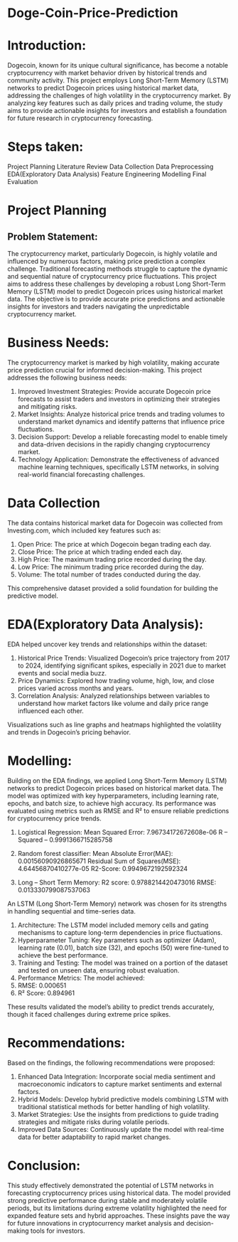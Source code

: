 # Doge-Coin-Price-Prediction

# Introduction:
Dogecoin, known for its unique cultural significance, has become a notable cryptocurrency with market behavior driven by historical trends and community activity. This project employs Long Short-Term Memory (LSTM) networks to predict Dogecoin prices using historical market data, addressing the challenges of high volatility in the cryptocurrency market. By analyzing key features such as daily prices and trading volume, the study aims to provide actionable insights for investors and establish a foundation for future research in cryptocurrency forecasting.

# Steps taken:
Project Planning
Literature Review
Data Collection
Data Preprocessing
EDA(Exploratory Data Analysis)
Feature Engineering
Modelling
Final Evaluation

# Project Planning
## Problem Statement:
The cryptocurrency market, particularly Dogecoin, is highly volatile and influenced by numerous factors, making price prediction a complex challenge. Traditional forecasting methods struggle to capture the dynamic and sequential nature of cryptocurrency price fluctuations. This project aims to address these challenges by developing a robust Long Short-Term Memory (LSTM) model to predict Dogecoin prices using historical market data. The objective is to provide accurate price predictions and actionable insights for investors and traders navigating the unpredictable cryptocurrency market.

# Business Needs:
The cryptocurrency market is marked by high volatility, making accurate price prediction crucial for informed decision-making. This project addresses the following business needs:

1. Improved Investment Strategies: Provide accurate Dogecoin price forecasts to assist traders and investors in optimizing their strategies and mitigating risks.
2. Market Insights: Analyze historical price trends and trading volumes to understand market dynamics and identify patterns that influence price fluctuations.
3. Decision Support: Develop a reliable forecasting model to enable timely and data-driven decisions in the rapidly changing cryptocurrency market.
4. Technology Application: Demonstrate the effectiveness of advanced machine learning techniques, specifically LSTM networks, in solving real-world financial forecasting challenges.

# Data Collection
The data contains historical market data for Dogecoin was collected from Investing.com, which included key features such as:

1. Open Price: The price at which Dogecoin began trading each day.
2. Close Price: The price at which trading ended each day.
3. High Price: The maximum trading price recorded during the day.
4. Low Price: The minimum trading price recorded during the day.
5. Volume: The total number of trades conducted during the day.

This comprehensive dataset provided a solid foundation for building the predictive model.

# EDA(Exploratory Data Analysis):
EDA helped uncover key trends and relationships within the dataset:

1. Historical Price Trends: Visualized Dogecoin’s price trajectory from 2017 to 2024, identifying significant spikes, especially in 2021 due to market events and social media buzz.
2. Price Dynamics: Explored how trading volume, high, low, and close prices varied across months and years.
3. Correlation Analysis: Analyzed relationships between variables to understand how market factors like volume and daily price range influenced each other.

Visualizations such as line graphs and heatmaps highlighted the volatility and trends in Dogecoin’s pricing behavior.

# Modelling:
Building on the EDA findings, we applied Long Short-Term Memory (LSTM) networks to predict Dogecoin prices based on historical market data. The model was optimized with key hyperparameters, including learning rate, epochs, and batch size, to achieve high accuracy. Its performance was evaluated using metrics such as RMSE and R² to ensure reliable predictions for cryptocurrency price trends.

1. Logistical Regression:
Mean Squared Error: 7.96734172672608e-06
R – Squared – 0.9991366715285758

2. Random forest classifier:
Mean Absolute Error(MAE): 0.00156090926865671
Residual Sum of Squares(MSE): 4.64456870410277e-05
R2-Score: 0.9949672192592324

3. Long – Short Term Memory:
R2 score: 0.9788214420473016
RMSE: 0.013330799087537063

An LSTM (Long Short-Term Memory) network was chosen for its strengths in handling sequential and time-series data.

1. Architecture: The LSTM model included memory cells and gating mechanisms to capture long-term dependencies in price fluctuations.
2. Hyperparameter Tuning: Key parameters such as optimizer (Adam), learning rate (0.01), batch size (32), and epochs (50) were fine-tuned to achieve the best performance.
3. Training and Testing: The model was trained on a portion of the dataset and tested on unseen data, ensuring robust evaluation.
4. Performance Metrics: The model achieved:
5. RMSE: 0.000651
6. R² Score: 0.894961

These results validated the model’s ability to predict trends accurately, though it faced challenges during extreme price spikes.

# Recommendations:
Based on the findings, the following recommendations were proposed:
1. Enhanced Data Integration: Incorporate social media sentiment and macroeconomic indicators to capture market sentiments and external factors.
2. Hybrid Models: Develop hybrid predictive models combining LSTM with traditional statistical methods for better handling of high volatility.
3. Market Strategies: Use the insights from predictions to guide trading strategies and mitigate risks during volatile periods.
4. Improved Data Sources: Continuously update the model with real-time data for better adaptability to rapid market changes.

# Conclusion:
This study effectively demonstrated the potential of LSTM networks in forecasting cryptocurrency prices using historical data. The model provided strong predictive performance during stable and moderately volatile periods, but its limitations during extreme volatility highlighted the need for expanded feature sets and hybrid approaches. These insights pave the way for future innovations in cryptocurrency market analysis and decision-making tools for investors.
